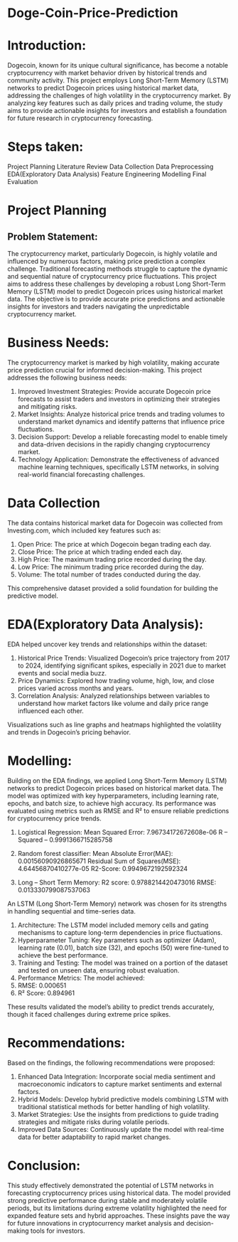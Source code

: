 # Doge-Coin-Price-Prediction

# Introduction:
Dogecoin, known for its unique cultural significance, has become a notable cryptocurrency with market behavior driven by historical trends and community activity. This project employs Long Short-Term Memory (LSTM) networks to predict Dogecoin prices using historical market data, addressing the challenges of high volatility in the cryptocurrency market. By analyzing key features such as daily prices and trading volume, the study aims to provide actionable insights for investors and establish a foundation for future research in cryptocurrency forecasting.

# Steps taken:
Project Planning
Literature Review
Data Collection
Data Preprocessing
EDA(Exploratory Data Analysis)
Feature Engineering
Modelling
Final Evaluation

# Project Planning
## Problem Statement:
The cryptocurrency market, particularly Dogecoin, is highly volatile and influenced by numerous factors, making price prediction a complex challenge. Traditional forecasting methods struggle to capture the dynamic and sequential nature of cryptocurrency price fluctuations. This project aims to address these challenges by developing a robust Long Short-Term Memory (LSTM) model to predict Dogecoin prices using historical market data. The objective is to provide accurate price predictions and actionable insights for investors and traders navigating the unpredictable cryptocurrency market.

# Business Needs:
The cryptocurrency market is marked by high volatility, making accurate price prediction crucial for informed decision-making. This project addresses the following business needs:

1. Improved Investment Strategies: Provide accurate Dogecoin price forecasts to assist traders and investors in optimizing their strategies and mitigating risks.
2. Market Insights: Analyze historical price trends and trading volumes to understand market dynamics and identify patterns that influence price fluctuations.
3. Decision Support: Develop a reliable forecasting model to enable timely and data-driven decisions in the rapidly changing cryptocurrency market.
4. Technology Application: Demonstrate the effectiveness of advanced machine learning techniques, specifically LSTM networks, in solving real-world financial forecasting challenges.

# Data Collection
The data contains historical market data for Dogecoin was collected from Investing.com, which included key features such as:

1. Open Price: The price at which Dogecoin began trading each day.
2. Close Price: The price at which trading ended each day.
3. High Price: The maximum trading price recorded during the day.
4. Low Price: The minimum trading price recorded during the day.
5. Volume: The total number of trades conducted during the day.

This comprehensive dataset provided a solid foundation for building the predictive model.

# EDA(Exploratory Data Analysis):
EDA helped uncover key trends and relationships within the dataset:

1. Historical Price Trends: Visualized Dogecoin’s price trajectory from 2017 to 2024, identifying significant spikes, especially in 2021 due to market events and social media buzz.
2. Price Dynamics: Explored how trading volume, high, low, and close prices varied across months and years.
3. Correlation Analysis: Analyzed relationships between variables to understand how market factors like volume and daily price range influenced each other.

Visualizations such as line graphs and heatmaps highlighted the volatility and trends in Dogecoin’s pricing behavior.

# Modelling:
Building on the EDA findings, we applied Long Short-Term Memory (LSTM) networks to predict Dogecoin prices based on historical market data. The model was optimized with key hyperparameters, including learning rate, epochs, and batch size, to achieve high accuracy. Its performance was evaluated using metrics such as RMSE and R² to ensure reliable predictions for cryptocurrency price trends.

1. Logistical Regression:
Mean Squared Error: 7.96734172672608e-06
R – Squared – 0.9991366715285758

2. Random forest classifier:
Mean Absolute Error(MAE): 0.00156090926865671
Residual Sum of Squares(MSE): 4.64456870410277e-05
R2-Score: 0.9949672192592324

3. Long – Short Term Memory:
R2 score: 0.9788214420473016
RMSE: 0.013330799087537063

An LSTM (Long Short-Term Memory) network was chosen for its strengths in handling sequential and time-series data.

1. Architecture: The LSTM model included memory cells and gating mechanisms to capture long-term dependencies in price fluctuations.
2. Hyperparameter Tuning: Key parameters such as optimizer (Adam), learning rate (0.01), batch size (32), and epochs (50) were fine-tuned to achieve the best performance.
3. Training and Testing: The model was trained on a portion of the dataset and tested on unseen data, ensuring robust evaluation.
4. Performance Metrics: The model achieved:
5. RMSE: 0.000651
6. R² Score: 0.894961

These results validated the model’s ability to predict trends accurately, though it faced challenges during extreme price spikes.

# Recommendations:
Based on the findings, the following recommendations were proposed:
1. Enhanced Data Integration: Incorporate social media sentiment and macroeconomic indicators to capture market sentiments and external factors.
2. Hybrid Models: Develop hybrid predictive models combining LSTM with traditional statistical methods for better handling of high volatility.
3. Market Strategies: Use the insights from predictions to guide trading strategies and mitigate risks during volatile periods.
4. Improved Data Sources: Continuously update the model with real-time data for better adaptability to rapid market changes.

# Conclusion:
This study effectively demonstrated the potential of LSTM networks in forecasting cryptocurrency prices using historical data. The model provided strong predictive performance during stable and moderately volatile periods, but its limitations during extreme volatility highlighted the need for expanded feature sets and hybrid approaches. These insights pave the way for future innovations in cryptocurrency market analysis and decision-making tools for investors.
